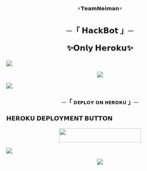<p align="center">
⚡𝗧𝗲𝗮𝗺𝗡𝗲𝗶𝗺𝗮𝗻⚡

<h2 align="center">
    ─「 𝗛𝗮𝗰𝗸𝗕𝗼𝘁 」─

✨𝗢𝗻𝗹𝘆 𝗛𝗲𝗿𝗼𝗸𝘂✨
</h2>
<img src="https://readme-typing-svg.herokuapp.com?color=FF0000&width=420&lines=♦𝗗𝗲𝗽𝗹𝗼𝘆+𝗢𝗻+𝗛𝗲𝗿𝗼𝗸𝘂♦;+𝗡𝗼+𝗛𝗲𝗿𝗼𝗸𝘂+𝗕𝗮𝗺+𝗣𝗼𝘄𝗲𝗿𝗱+𝗕𝘆+𝗡𝗲𝗶𝗺𝗮𝗻+𝗠𝗮𝗿𝗰𝘂𝘀+⚡">
<p align="center">
  <img src="https://graph.org/file/81b7eb88d8822872bc119.jpg">
</p>

<img src="https://readme-typing-svg.herokuapp.com?color=FF0000&width=420&lines=⚡𝗙𝗢𝗥𝗞+𝗧𝗛𝗜𝗦+𝗥𝗘𝗣𝗢+𝗙𝗜𝗥𝗦𝗧𝗟𝗬⚡">

<h3 align="center">
    ─「 ᴅᴇᴩʟᴏʏ ᴏɴ ʜᴇʀᴏᴋᴜ 」─

<h3> 𝗛𝗘𝗥𝗢𝗞𝗨 𝗗𝗘𝗣𝗟𝗢𝗬𝗠𝗘𝗡𝗧 𝗕𝗨𝗧𝗧𝗢𝗡 </h3>
</h3>

<p align="center"><a href="https://dashboard.heroku.com/new?template=https://github.com/NEIMAN-AI/TeamNeiman-HackBot"> <img src="https://img.shields.io/badge/Deploy%20On%20Heroku-bringle?style=for-the-badge&logo=heroku" width="220" height="38.45"/></a></p>

<img src="https://readme-typing-svg.herokuapp.com?color=FF0000&width=420&lines=𝗜𝗳+𝗔𝗻𝘆+𝗘𝗿𝗿𝗼𝗿+𝗧𝗵𝗲𝗻;+𝗦𝗲𝗻𝗱+𝗘𝗿𝗿𝗼𝗿+𝗜𝗻+𝗡𝗲𝗶𝗺𝗮𝗻+𝐃𝐦+...">
<p align="center">
<a href="https://telegram.me/ll_SILENT_l_ll"><img src="https://img.shields.io/badge/-𝗗𝗺 𝗧𝗼 𝗡𝗲𝗶𝗺𝗮𝗻%20-blue.svg?style=for-the-badge&logo=Telegram"></a>
</p>
  
